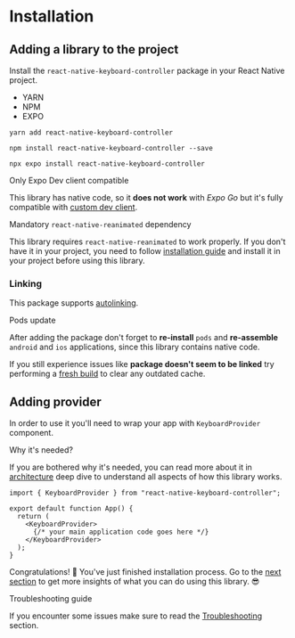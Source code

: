 # Installation

## Adding a library to the project[​](/react-native-keyboard-controller/pr-preview/pr-1014/docs/installation.md#adding-a-library-to-the-project "Direct link to Adding a library to the project")

Install the `react-native-keyboard-controller` package in your React Native project.

* YARN
* NPM
* EXPO

```
yarn add react-native-keyboard-controller
```

```
npm install react-native-keyboard-controller --save
```

```
npx expo install react-native-keyboard-controller
```

Only Expo Dev client compatible

This library has native code, so it **does not work** with *Expo Go* but it's fully compatible with [custom dev client](https://docs.expo.dev/development/getting-started/).

Mandatory `react-native-reanimated` dependency

This library requires `react-native-reanimated` to work properly. If you don't have it in your project, you need to follow [installation guide](https://docs.swmansion.com/react-native-reanimated/docs/fundamentals/getting-started/#installation) and install it in your project before using this library.

### Linking[​](/react-native-keyboard-controller/pr-preview/pr-1014/docs/installation.md#linking "Direct link to Linking")

This package supports [autolinking](https://github.com/react-native-community/cli/blob/master/docs/autolinking.md).

Pods update

After adding the package don't forget to **re-install** `pods` and **re-assemble** `android` and `ios` applications, since this library contains native code.

If you still experience issues like **package doesn't seem to be linked** try performing a [fresh build](https://github.com/kirillzyusko/react-native-keyboard-controller/issues/786#issuecomment-2741464142) to clear any outdated cache.

## Adding provider[​](/react-native-keyboard-controller/pr-preview/pr-1014/docs/installation.md#adding-provider "Direct link to Adding provider")

In order to use it you'll need to wrap your app with `KeyboardProvider` component.

Why it's needed?

If you are bothered why it's needed, you can read more about it in [architecture](/react-native-keyboard-controller/pr-preview/pr-1014/docs/recipes/platform-differences.md) deep dive to understand all aspects of how this library works.

```
import { KeyboardProvider } from "react-native-keyboard-controller";

export default function App() {
  return (
    <KeyboardProvider>
      {/* your main application code goes here */}
    </KeyboardProvider>
  );
}
```

Congratulations! 🎉 You've just finished installation process. Go to the [next section](/react-native-keyboard-controller/pr-preview/pr-1014/docs/guides/first-animation.md) to get more insights of what you can do using this library. 😎

Troubleshooting guide

If you encounter some issues make sure to read the [Troubleshooting](/react-native-keyboard-controller/pr-preview/pr-1014/docs/troubleshooting.md) section.
